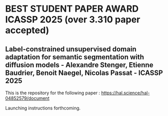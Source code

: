 # BEST STUDENT PAPER AWARD ICASSP 2025 (over 3.310 paper accepted)

## Label-constrained unsupervised domain adaptation for semantic segmentation with diffusion models - Alexandre Stenger, Etienne Baudrier, Benoit Naegel, Nicolas Passat - ICASSP 2025

This is the repository for the following paper : https://hal.science/hal-04852579/document

Launching instructions forthcoming.
